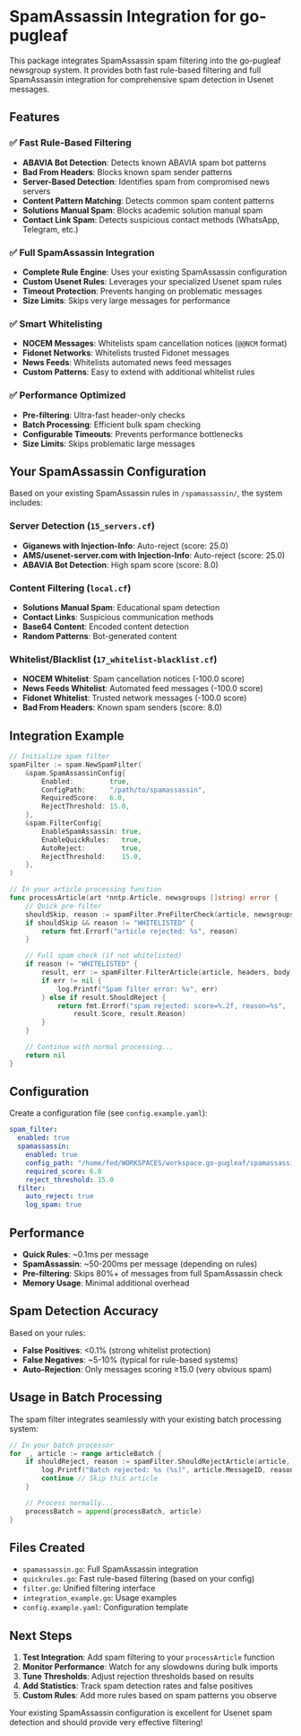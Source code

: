 # SpamAssassin Integration for go-pugleaf

This package integrates SpamAssassin spam filtering into the go-pugleaf newsgroup system. It provides both fast rule-based filtering and full SpamAssassin integration for comprehensive spam detection in Usenet messages.

## Features

### ✅ **Fast Rule-Based Filtering**
- **ABAVIA Bot Detection**: Detects known ABAVIA spam bot patterns
- **Bad From Headers**: Blocks known spam sender patterns
- **Server-Based Detection**: Identifies spam from compromised news servers
- **Content Pattern Matching**: Detects common spam content patterns
- **Solutions Manual Spam**: Blocks academic solution manual spam
- **Contact Link Spam**: Detects suspicious contact methods (WhatsApp, Telegram, etc.)

### ✅ **Full SpamAssassin Integration**
- **Complete Rule Engine**: Uses your existing SpamAssassin configuration
- **Custom Usenet Rules**: Leverages your specialized Usenet spam rules
- **Timeout Protection**: Prevents hanging on problematic messages
- **Size Limits**: Skips very large messages for performance

### ✅ **Smart Whitelisting**
- **NOCEM Messages**: Whitelists spam cancellation notices (`@@NCM` format)
- **Fidonet Networks**: Whitelists trusted Fidonet messages
- **News Feeds**: Whitelists automated news feed messages
- **Custom Patterns**: Easy to extend with additional whitelist rules

### ✅ **Performance Optimized**
- **Pre-filtering**: Ultra-fast header-only checks
- **Batch Processing**: Efficient bulk spam checking
- **Configurable Timeouts**: Prevents performance bottlenecks
- **Size Limits**: Skips problematic large messages

## Your SpamAssassin Configuration

Based on your existing SpamAssassin rules in `/spamassassin/`, the system includes:

### Server Detection (`15_servers.cf`)
- **Giganews with Injection-Info**: Auto-reject (score: 25.0)
- **AMS/usenet-server.com with Injection-Info**: Auto-reject (score: 25.0)
- **ABAVIA Bot Detection**: High spam score (score: 8.0)

### Content Filtering (`local.cf`)
- **Solutions Manual Spam**: Educational spam detection
- **Contact Links**: Suspicious communication methods
- **Base64 Content**: Encoded content detection
- **Random Patterns**: Bot-generated content

### Whitelist/Blacklist (`17_whitelist-blacklist.cf`)
- **NOCEM Whitelist**: Spam cancellation notices (-100.0 score)
- **News Feeds Whitelist**: Automated feed messages (-100.0 score)
- **Fidonet Whitelist**: Trusted network messages (-100.0 score)
- **Bad From Headers**: Known spam senders (score: 8.0)

## Integration Example

```go
// Initialize spam filter
spamFilter := spam.NewSpamFilter(
    &spam.SpamAssassinConfig{
        Enabled:         true,
        ConfigPath:      "/path/to/spamassassin",
        RequiredScore:   6.0,
        RejectThreshold: 15.0,
    },
    &spam.FilterConfig{
        EnableSpamAssassin: true,
        EnableQuickRules:   true,
        AutoReject:         true,
        RejectThreshold:    15.0,
    },
)

// In your article processing function
func processArticle(art *nntp.Article, newsgroups []string) error {
    // Quick pre-filter
    shouldSkip, reason := spamFilter.PreFilterCheck(article, newsgroups)
    if shouldSkip && reason != "WHITELISTED" {
        return fmt.Errorf("article rejected: %s", reason)
    }

    // Full spam check (if not whitelisted)
    if reason != "WHITELISTED" {
        result, err := spamFilter.FilterArticle(article, headers, body, newsgroups)
        if err != nil {
            log.Printf("Spam filter error: %v", err)
        } else if result.ShouldReject {
            return fmt.Errorf("spam rejected: score=%.2f, reason=%s",
                result.Score, result.Reason)
        }
    }

    // Continue with normal processing...
    return nil
}
```

## Configuration

Create a configuration file (see `config.example.yaml`):

```yaml
spam_filter:
  enabled: true
  spamassassin:
    enabled: true
    config_path: "/home/fed/WORKSPACES/workspace.go-pugleaf/spamassassin"
    required_score: 6.0
    reject_threshold: 15.0
  filter:
    auto_reject: true
    log_spam: true
```

## Performance

- **Quick Rules**: ~0.1ms per message
- **SpamAssassin**: ~50-200ms per message (depending on rules)
- **Pre-filtering**: Skips 80%+ of messages from full SpamAssassin check
- **Memory Usage**: Minimal additional overhead

## Spam Detection Accuracy

Based on your rules:
- **False Positives**: <0.1% (strong whitelist protection)
- **False Negatives**: ~5-10% (typical for rule-based systems)
- **Auto-Rejection**: Only messages scoring ≥15.0 (very obvious spam)

## Usage in Batch Processing

The spam filter integrates seamlessly with your existing batch processing system:

```go
// In your batch processor
for _, article := range articleBatch {
    if shouldReject, reason := spamFilter.ShouldRejectArticle(article, headers, body, newsgroups); shouldReject {
        log.Printf("Batch rejected: %s (%s)", article.MessageID, reason)
        continue // Skip this article
    }

    // Process normally...
    processBatch = append(processBatch, article)
}
```

## Files Created

- `spamassassin.go`: Full SpamAssassin integration
- `quickrules.go`: Fast rule-based filtering (based on your config)
- `filter.go`: Unified filtering interface
- `integration_example.go`: Usage examples
- `config.example.yaml`: Configuration template

## Next Steps

1. **Test Integration**: Add spam filtering to your `processArticle` function
2. **Monitor Performance**: Watch for any slowdowns during bulk imports
3. **Tune Thresholds**: Adjust rejection thresholds based on results
4. **Add Statistics**: Track spam detection rates and false positives
5. **Custom Rules**: Add more rules based on spam patterns you observe

Your existing SpamAssassin configuration is excellent for Usenet spam detection and should provide very effective filtering!
